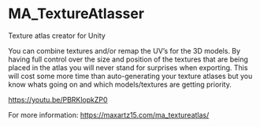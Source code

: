 # MA_TextureAtlasser
Texture atlas creator for Unity

You can combine textures and/or remap the UV’s for the 3D models.
By having full control over the size and position of the textures that are being placed in the atlas you will never stand for surprises when exporting. This will cost some more time than auto-generating your texture atlases but you know whats going on and which models/textures are getting priority.

https://youtu.be/PBRKlopkZP0

For more information: https://maxartz15.com/ma_textureatlas/
